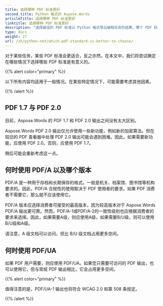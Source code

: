 ```yaml
---
title: 选择哪种 PDF 标准更好
second_title: Python 格式的 Aspose.Words
articleTitle: 选择哪种 PDF 标准更好
linktitle: 选择哪种 PDF 标准更好
description: "选择最佳的 PDF 标准以 Python 格式导出编程任务的结果。哪个 PDF 标准更好 - PDF 1.7、PDF 2.0、PDF/A-1、PDF/A-2 或 PDF/UA。"
type: docs
weight: 27
url: /zh/python-net/which-pdf-standard-is-better-to-choose/
---
```


对于某些任务，某些 PDF 标准会更适合，反之亦然。在本文中，我们将尝试确定在哪些情况下选择哪些 PDF 标准是有意义的。

{{% alert color="primary" %}}

以下所有内容均适用于一般情况。在某些特定情况下，可能需要考虑其他因素。

{{% /alert %}}

## PDF 1.7 与 PDF 2.0

目前，Aspose.Words 的 PDF 1.7 和 PDF 2.0 输出之间没有太大区别。

Aspose.Words PDF 2.0 输出仅允许使用一些新功能，例如新的加密算法。但在较旧的 PDF 查看器中处理 PDF 2.0 输出可能会遇到困难。因此，如果需要新功能，应使用 PDF 2.0。否则，应使用 PDF 1.7。

稍后可能会重新考虑这一点。

## 何时使用 PDF/A 以及哪个版本

PDF/A 是一种用于存档和长期保存的格式。一般是机关、档案馆、图书馆等机构要求的。因此，PDF/A 合规性的使用取决于 PDF 使用者的要求。如果 PDF 消费者不需要它，那么就不应该使用它。

PDF/A 版本应选择消费者可接受的最高版本，因为较高版本对于 Aspose.Words PDF/A 输出更可靠。然而，PDF/A-1或PDF/A-2的一致性级别也应根据消费者的要求来选择。因此，如果需要A级，则应使用A级，如果需要B/U级，则可以使用B/U级和A级。

请注意，A 级文档可以访问，但比 B/U 级文档占用更多空间。

## 何时使用 PDF/UA

如果 PDF 用户需要，则应使用 PDF/UA。如果您只需要可访问的 PDF 输出，也可以使用它，但与常规 PDF 输出相比，它会占用更多空间。

{{% alert color="primary" %}}

值得注意的是，PDF/UA-1 输出也将符合 WCAG 2.0 和第 508 条规定。

{{% /alert %}}